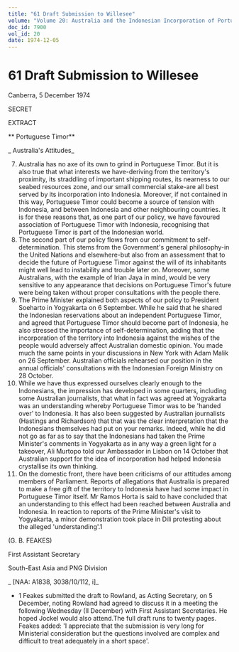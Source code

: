 ```yaml
---
title: "61 Draft Submission to Willesee"
volume: "Volume 20: Australia and the Indonesian Incorporation of Portuguese Timor, 1974-1976"
doc_id: 7900
vol_id: 20
date: 1974-12-05
---
```


# 61 Draft Submission to Willesee

Canberra, 5 December 1974

SECRET

EXTRACT

** Portuguese Timor**

_ Australia's Attitudes_

  7. Australia has no axe of its own to grind in Portuguese Timor. But it is also true that what interests we have-deriving from the territory's proximity, its straddling of important shipping routes, its nearness to our seabed resources zone, and our small commercial stake-are all best served by its incorporation into Indonesia. Moreover, if not contained in this way, Portuguese Timor could become a source of tension with Indonesia, and between Indonesia and other neighbouring countries. It is for these reasons that, as one part of our policy, we have favoured association of Portuguese Timor with Indonesia, recognising that Portuguese Timor is part of the Indonesian world.
  8. The second part of our policy flows from our commitment to self-determination. This stems from the Government's general philosophy-in the United Nations and elsewhere-but also from an assessment that to decide the future of Portuguese Timor against the will of its inhabitants might well lead to instability and trouble later on. Moreover, some Australians, with the example of Irian Jaya in mind, would be very sensitive to any appearance that decisions on Portuguese Timor's future were being taken without proper consultations with the people there.
  9. The Prime Minister explained both aspects of our policy to President Soeharto in Yogyakarta on 6 September. While he said that he shared the Indonesian reservations about an independent Portuguese Timor, and agreed that Portuguese Timor should become part of Indonesia, he also stressed the importance of self-determination, adding that the incorporation of the territory into Indonesia against the wishes of the people would adversely affect Australian domestic opinion. You made much the same points in your discussions in New York with Adam Malik on 26 September. Australian officials rehearsed our position in the annual officials' consultations with the Indonesian Foreign Ministry on 28 October.
  10. While we have thus expressed ourselves clearly enough to the Indonesians, the impression has developed in some quarters, including some Australian journalists, that what in fact was agreed at Yogyakarta was an understanding whereby Portuguese Timor was to be 'handed over' to Indonesia. It has also been suggested by Australian journalists (Hastings and Richardson) that that was the clear interpretation that the Indonesians themselves had put on your remarks. Indeed, while he did not go as far as to say that the Indonesians had taken the Prime Minister's comments in Yogyakarta as in any way a green light for a takeover, Ali Murtopo told our Ambassador in Lisbon on 14 October that Australian support for the idea of incorporation had helped Indonesia crystallise its own thinking.
  11. On the domestic front, there have been criticisms of our attitudes among members of Parliament. Reports of allegations that Australia is prepared to make a free gift of the territory to Indonesia have had some impact in Portuguese Timor itself. Mr Ramos Horta is said to have concluded that an understanding to this effect had been reached between Australia and Indonesia. In reaction to reports of the Prime Minister's visit to Yogyakarta, a minor demonstration took place in Dili protesting about the alleged 'understanding'.1



(G. B. FEAKES)

First Assistant Secretary

South-East Asia and PNG Division

_ [NAA: A1838, 3038/10/112, i]_

  * 1 Feakes submitted the draft to Rowland, as Acting Secretary, on 5 December, noting Rowland had agreed to discuss it in a meeting the following Wednesday (II December) with First Assistant Secretaries. He hoped Jockel would also attend.The full draft runs to twenty pages. Feakes added: 'I appreciate that the submission is very long for Ministerial consideration but the questions involved are complex and difficult to treat adequately in a short space'.


